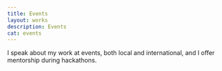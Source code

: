 ```yaml
---
title: Events
layout: works
description: Events
cat: events
---
```


I speak about my work at events, both local and international, and I offer mentorship during hackathons.